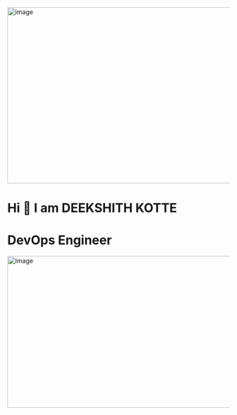 <img width="600" height="399" alt="image"  DevOps Engineer src="https://github.com/user-attachments/assets/a6c03270-0654-4034-ad63-9b5b147d84e2" />
<h1>Hi 👋 I am DEEKSHITH KOTTE</h1>

<h1>DevOps Engineer</h1>

<img width="612" height="344" alt="image" src="https://github.com/user-attachments/assets/30c3b0c0-0972-496e-acfe-be3f98ccf46b" />




